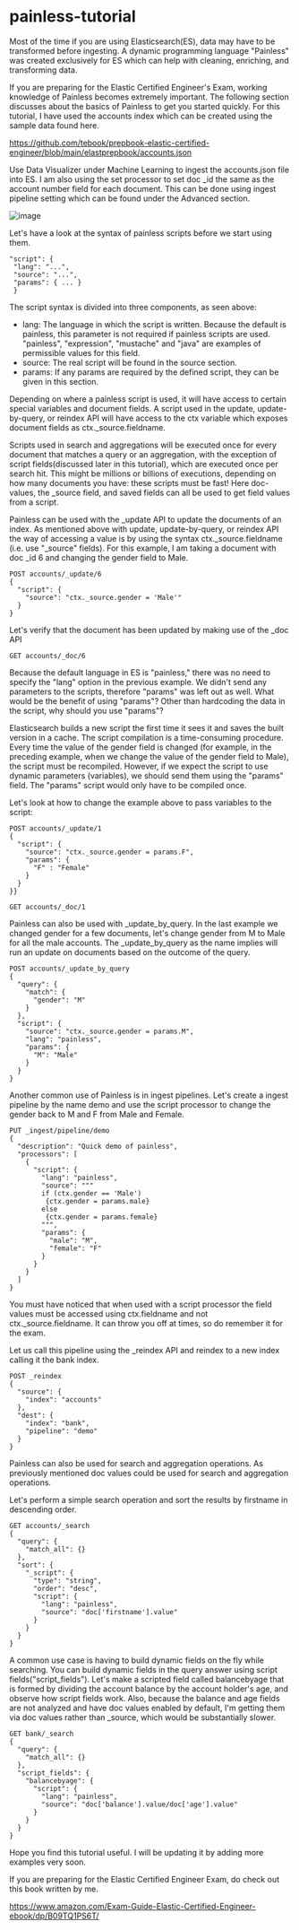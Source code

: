 # painless-tutorial

Most of the time if you are using Elasticsearch(ES), data may have to be transformed before ingesting. A dynamic programming language "Painless" was created exclusively for ES which can help with cleaning, enriching, and transforming data.

If you are preparing for the Elastic Certified Engineer's Exam, working knowledge of Painless becomes extremely important. The following section discusses about the basics of Painless to get you started quickly. For this tutorial, I have used the accounts index which can be created using the sample data found here.

https://github.com/tebook/prepbook-elastic-certified-engineer/blob/main/elastprepbook/accounts.json

Use Data Visualizer under Machine Learning to ingest the accounts.json file into ES. I am also using the set processor to set doc _id the same as the account number field for each document. This can be done using ingest pipeline setting which can be found under the Advanced section.

![image](https://user-images.githubusercontent.com/99671188/162035534-a3b3a15d-3c56-4122-b7df-c62bc7954b35.png)


Let's have a look at the syntax of painless scripts before we start using them.
```
"script": {
 "lang": "...", 
 "source": "...",
 "params": { ... }
 }
```
The script syntax is divided into three components, as seen above:

* lang: The language in which the script is written. Because the default is painless, this parameter is not required if painless scripts are used. "painless", "expression", "mustache" and "java" are examples of permissible values for this field.
* source: The real script will be found in the source section.
* params: If any params are required by the defined script, they can be given in this section.

Depending on where a painless script is used, it will have access to certain special variables and document fields. A script used in the update, update-by-query, or reindex API will have access to the ctx variable which exposes document fields as ctx._source.fieldname.

Scripts used in search and aggregations will be executed once for every document that matches a query or an aggregation, with the exception of script fields(discussed later in this tutorial), which are executed once per search hit. This might be millions or billions of executions, depending on how many documents you have: these scripts must be fast! Here doc-values, the _source field, and saved fields can all be used to get field values from a script.

Painless can be used with the _update API to update the documents of an index. As mentioned above with update, update-by-query, or reindex API the way of accessing a value is by using the syntax ctx._source.fieldname (i.e. use "_source" fields). For this example, I am taking a document with doc _id 6 and changing the gender field to Male.

```
POST accounts/_update/6
{
  "script": {
    "source": "ctx._source.gender = 'Male'"
  }
}
```
Let's verify that the document has been updated by making use of the _doc API

```
GET accounts/_doc/6
```

Because the default language in ES is "painless," there was no need to specify the "lang" option in the previous example. We didn't send any parameters to the scripts, therefore "params" was left out as well. What would be the benefit of using "params"? Other than hardcoding the data in the script, why should you use "params"?


Elasticsearch builds a new script the first time it sees it and saves the built version in a cache. The script compilation is a time-consuming procedure. Every time the value of the gender field is changed (for example, in the preceding example, when we change the value of the gender field to Male), the script must be recompiled. However, if we expect the script to use dynamic parameters (variables), we should send them using the "params" field. The "params" script would only have to be compiled once.

Let's look at how to change the example above to pass variables to the script:
```
POST accounts/_update/1
{
  "script": {
    "source": "ctx._source.gender = params.F",
    "params": {
      "F" : "Female"
    }
  }
}}
```

```
GET accounts/_doc/1
```


Painless can also be used with _update_by_query. In the last example we changed gender for a few documents, let's change gender from M to Male for all the male accounts. The _update_by_query as the name implies will run an update on documents based on the outcome of the query.
```
POST accounts/_update_by_query
{
  "query": {
    "match": {
      "gender": "M"
    }
  },
  "script": {
    "source": "ctx._source.gender = params.M",
    "lang": "painless",
    "params": {
      "M": "Male"
    }
  }
}
```
Another common use of Painless is in ingest pipelines. Let's create a ingest pipeline by the name demo and use the script processor to change the gender back to M and F from Male and Female.
```
PUT _ingest/pipeline/demo
{
  "description": "Quick demo of painless",
  "processors": [
    {
      "script": {
        "lang": "painless",
        "source": """
        if (ctx.gender == 'Male')
         {ctx.gender = params.male}
        else
         {ctx.gender = params.female}
        """,
        "params": {
          "male": "M",
          "female": "F"
        }
      }
    }
  ]
}
```
You must have noticed that when used with a script processor the field values must be accessed using ctx.fieldname and not ctx._source.fieldname. It can throw you off at times, so do remember it for the exam.

Let us call this pipeline using the _reindex API and reindex to a new index calling it the bank index.
```
POST _reindex
{
  "source": {
    "index": "accounts"
  },
  "dest": {
    "index": "bank",
    "pipeline": "demo"
  }
}
```
Painless can also be used for search and aggregation operations. As previously mentioned doc values could be used for search and aggregation operations. 

Let's perform a simple search operation and sort the results by firstname in descending order. 
```
GET accounts/_search
{
  "query": {
    "match_all": {}
  },
  "sort": {
    "_script": {
      "type": "string",
      "order": "desc",
      "script": {
        "lang": "painless",
        "source": "doc['firstname'].value"
      }
    }
  }
}
```
A common use case is having to build dynamic fields on the fly while searching. You can build dynamic fields in the query answer using script fields("script_fields"). Let's make a scripted field called balancebyage that is formed by dividing the account balance by the account holder's age, and observe how script fields work. Also, because the balance and age fields are not analyzed and have doc values enabled by default, I'm getting them via doc values rather than _source, which would be substantially slower.

```
GET bank/_search
{
  "query": {
    "match_all": {}
  },
  "script_fields": {
    "balancebyage": {
      "script": {
        "lang": "painless",
        "source": "doc['balance'].value/doc['age'].value"
      }
    }
  }
}
```

Hope you find this tutorial useful. I will be updating it by adding more examples very soon.

If you are preparing for the Elastic Certified Engineer Exam, do check out this book written by me.

https://www.amazon.com/Exam-Guide-Elastic-Certified-Engineer-ebook/dp/B09TQ1PS6T/

